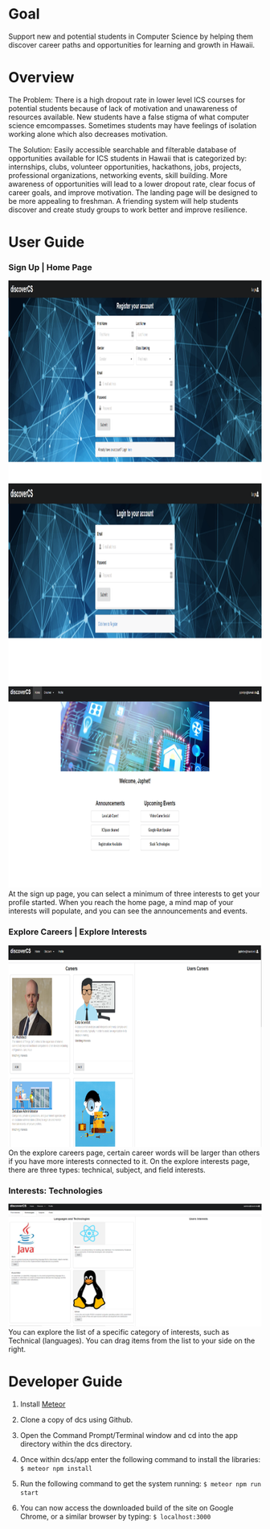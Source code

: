 # Goal
Support new and potential students in Computer Science by helping them discover career paths and opportunities for learning and growth in Hawaii. 


# Overview
The Problem:
There is a high dropout rate in lower level ICS courses for potential students because of lack of motivation and unawareness of resources available. New students have a false stigma of what computer science emcompasses. Sometimes students may have feelings of isolation working alone which also decreases motivation.

The Solution:
Easily accessible searchable and filterable database of opportunities available for ICS students in Hawaii that is categorized by: internships, clubs, volunteer opportunities, hackathons, jobs, projects, professional organizations, networking events, skill building. More awareness of opportunities will lead to a lower dropout rate, clear focus of career goals, and improve motivation. The landing page will be designed to be more appealing to freshman. A friending system will help students discover and create study groups to work better and improve resilience. 


# User Guide

### Sign Up | Home Page
<img height="400px" src="docs/SignUpPage.PNG"> <img height="400px" src="docs/SignInPage.PNG">  <img height="400px" src="docs/HomePage.PNG">
At the sign up page, you can select a minimum of three interests to get your profile started.
When you reach the home page, a mind map of your interests will populate, and you can see the announcements and events. 

### Explore Careers | Explore Interests
<img height="400px" src="docs/DiscoverCareers.PNG">
On the explore careers page, certain career words will be larger than others if you have more interests connected to it. 
On the explore interests page, there are three types: technical, subject, and field interests.

### Interests: Technologies
![technologies](docs/DiscoverTechnologies.PNG)
You can explore the list of a specific category of interests, such as Technical (languages). You can drag items from the list to your side on the right. 

# Developer Guide
1. Install [Meteor](https://www.meteor.com/install)
2. Clone a copy of dcs using Github.
3. Open the Command Prompt/Terminal window and cd into the app directory within the dcs directory.
4. Once within dcs/app enter the following command to install the libraries:
`$ meteor npm install`

5. Run the following command to get the system running:
`$ meteor npm run start`

6. You can now access the downloaded build of the site on Google Chrome, or a similar browser by typing:
`$ localhost:3000`

